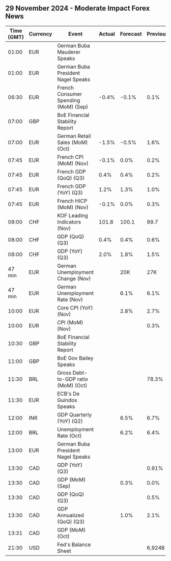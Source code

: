 ## 29 November 2024 - Moderate Impact Forex News

| Time (GMT) | Currency | Event | Actual | Forecast | Previous |
|------|----------|-------|--------|----------|----------|
| 01:00 | EUR | German Buba Mauderer Speaks |  |  |  |
| 01:00 | EUR | German Buba President Nagel Speaks |  |  |  |
| 06:30 | EUR | French Consumer Spending (MoM) (Sep) | -0.4% | -0.1% | 0.1% |
| 07:00 | GBP | BoE Financial Stability Report |  |  |  |
| 07:00 | EUR | German Retail Sales (MoM) (Oct) | -1.5% | -0.5% | 1.6% |
| 07:45 | EUR | French CPI (MoM) (Nov) | -0.1% | 0.0% | 0.2% |
| 07:45 | EUR | French GDP (QoQ) (Q3) | 0.4% | 0.4% | 0.2% |
| 07:45 | EUR | French GDP (YoY) (Q3) | 1.2% | 1.3% | 1.0% |
| 07:45 | EUR | French HICP (MoM) (Nov) | -0.1% | 0.0% | 0.3% |
| 08:00 | CHF | KOF Leading Indicators (Nov) | 101.8 | 100.1 | 99.7 |
| 08:00 | CHF | GDP (QoQ) (Q3) | 0.4% | 0.4% | 0.6% |
| 08:00 | CHF | GDP (YoY) (Q3) | 2.0% | 1.8% | 1.5% |
| 47 min | EUR | German Unemployment Change (Nov) |  | 20K | 27K |
| 47 min | EUR | German Unemployment Rate (Nov) |  | 6.1% | 6.1% |
| 10:00 | EUR | Core CPI (YoY) (Nov) |  | 2.8% | 2.7% |
| 10:00 | EUR | CPI (MoM) (Nov) |  |  | 0.3% |
| 10:30 | GBP | BoE Financial Stability Report |  |  |  |
| 11:00 | GBP | BoE Gov Bailey Speaks |  |  |  |
| 11:30 | BRL | Gross Debt-to-GDP ratio (MoM) (Oct) |  |  | 78.3% |
| 11:30 | EUR | ECB's De Guindos Speaks |  |  |  |
| 12:00 | INR | GDP Quarterly (YoY) (Q2) |  | 6.5% | 6.7% |
| 12:00 | BRL | Unemployment Rate (Oct) |  | 6.2% | 6.4% |
| 13:00 | EUR | German Buba President Nagel Speaks |  |  |  |
| 13:30 | CAD | GDP (YoY) (Q3) |  |  | 0.91% |
| 13:30 | CAD | GDP (MoM) (Sep) |  | 0.3% | 0.0% |
| 13:30 | CAD | GDP (QoQ) (Q3) |  |  | 0.5% |
| 13:30 | CAD | GDP Annualized (QoQ) (Q3) |  | 1.0% | 2.1% |
| 13:31 | CAD | GDP (MoM) (Oct) |  |  |  |
| 21:30 | USD | Fed's Balance Sheet |  |  | 6,924B |
